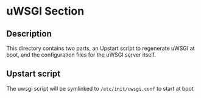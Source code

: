 # uWSGI Section

## Description

This directory contains two parts, an Upstart script to regenerate uWSGI at boot, and the configuration files for the uWSGI server itself.

## Upstart script
The uwsgi script will be symlinked to `/etc/init/uwsgi.conf` to start at boot

